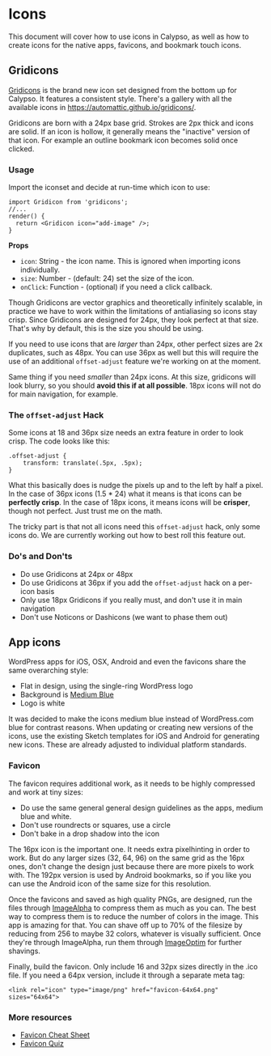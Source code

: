 # Icons

This document will cover how to use icons in Calypso, as well as how to create icons for the native apps, favicons, and bookmark touch icons.

## Gridicons

[Gridicons](https://github.com/automattic/gridicons) is the brand new icon set designed from the bottom up for Calypso. It features a consistent style. There's a gallery with all the available icons in https://automattic.github.io/gridicons/.

Gridicons are born with a 24px base grid. Strokes are 2px thick and icons are solid. If an icon is hollow, it generally means the "inactive" version of that icon. For example an outline bookmark icon becomes solid once clicked.

### Usage

Import the iconset and decide at run-time which icon to use:

```
import Gridicon from 'gridicons';
//...
render() {
  return <Gridicon icon="add-image" />;
}
```

**Props**

- `icon`: String - the icon name. This is ignored when importing icons individually.
- `size`: Number - (default: 24) set the size of the icon.
- `onClick`: Function - (optional) if you need a click callback.

Though Gridicons are vector graphics and theoretically infinitely scalable, in practice we have to work within the limitations of antialiasing so icons stay crisp. Since Gridicons are designed for 24px, they look perfect at that size. That's why by default, this is the size you should be using.

If you need to use icons that are *larger* than 24px, other perfect sizes are 2x duplicates, such as 48px. You can use 36px as well but this will require the use of an additional `offset-adjust` feature we're working on at the moment.

Same thing if you need *smaller* than 24px icons. At this size, gridicons will look blurry, so you should **avoid this if at all possible**. 18px icons will not do for main navigation, for example.

### The `offset-adjust` Hack

Some icons at 18 and 36px size needs an extra feature in order to look crisp. The code looks like this:

```
.offset-adjust {
    transform: translate(.5px, .5px);
}
```

What this basically does is nudge the pixels up and to the left by half a pixel. In the case of 36px icons (1.5 * 24) what it means is that icons can be **perfectly crisp**. In the case of 18px icons, it means icons will be **crisper**, though not perfect. Just trust me on the math.

The tricky part is that not all icons need this `offset-adjust` hack, only some icons do. We are currently working out how to best roll this feature out.

### Do's and Don'ts

- Do use Gridicons at 24px or 48px
- Do use Gridicons at 36px if you add the `offset-adjust` hack on a per-icon basis
- Only use 18px Gridicons if you really must, and don't use it in main navigation
- Don't use Noticons or Dashicons (we want to phase them out)


## App icons

WordPress apps for iOS, OSX, Android and even the favicons share the same overarching style:

- Flat in design, using the single-ring WordPress logo
- Background is [Medium Blue](https://wordpress.com/design-handbook/colors/)
- Logo is white

It was decided to make the icons medium blue instead of WordPress.com blue for contrast reasons. When updating or creating new versions of the icons, use the existing Sketch templates for iOS and Android for generating new icons. These are already adjusted to individual platform standards.

### Favicon

The favicon requires additional work, as it needs to be highly compressed and work at tiny sizes:

- Do use the same general general design guidelines as the apps, medium blue and white.
- Don't use roundrects or squares, use a circle
- Don't bake in a drop shadow into the icon

The 16px icon is the important one. It needs extra pixelhinting in order to work. But do any larger sizes (32, 64, 96) on the same grid as the 16px ones, don't change the design just because there are more pixels to work with. The 192px version is used by Android bookmarks, so if you like you can use the Android icon of the same size for this resolution.

Once the favicons and saved as high quality PNGs, are designed, run the files through [ImageAlpha](https://pngmini.com/) to compress them as much as you can. The best way to compress them is to reduce the number of colors in the image. This app is amazing for that. You can shave off up to 70% of the filesize by reducing from 256 to maybe 32 colors, whatever is visually sufficient. Once they're through ImageAlpha, run them through [ImageOptim](https://imageoptim.com/) for further shavings.

Finally, build the favicon. Only include 16 and 32px sizes directly in the .ico file. If you need a 64px version, include it through a separate meta tag:

`<link rel="icon" type="image/png" href="favicon-64x64.png" sizes="64x64">`

### More resources

- [Favicon Cheat Sheet](https://github.com/audreyr/favicon-cheat-sheet)
- [Favicon Quiz](https://css-tricks.com/favicon-quiz/)
